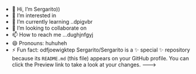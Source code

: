 - 👋 Hi, I’m Sergarito))
- 👀 I’m interested in 
- 🌱 I’m currently learning ..dpigvbr
- 💞️ I’m looking to collaborate on 
- 📫 How to reach me ...dughjnfgyj
- 😄 Pronouns: huhuheh
- ⚡ Fun fact: odfjoewigktep
Sergarito/Sergarito is a ✨ special ✨ repository because its `README.md` (this file) appears on your GitHub profile.
You can click the Preview link to take a look at your changes.
--->
